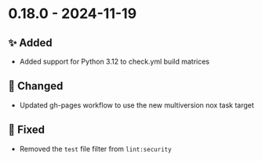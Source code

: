 # 0.18.0 - 2024-11-19

## ✨ Added

* Added support for Python 3.12 to check.yml build matrices

## 🔧 Changed

* Updated gh-pages workflow to use the new multiversion nox task target

## 🐞 Fixed

* Removed the `test` file filter from `lint:security`
